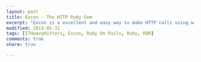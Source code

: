 ```yaml
---
layout: post
title: Excon - The HTTP Ruby Gem
excerpt: "Excon is a excellent and easy way to make HTTP calls using within Ruby. I found it to be a excellent call when needing to make calls within a Ruby on Rails application."
modified: 2013-05-31
tags: [ITHeavyHitters, Excon, Ruby On Rails, Ruby, ROR]
comments: true
share: true

---
```

